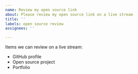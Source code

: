 ```yaml
---
name: Review my open source link
about: Please review my open source link on a live stream
title: ''
labels: open source review
assignees: ''

---
```


Items we can review on a live stream:

- GitHub profile
- Open source project
- Portfolio
